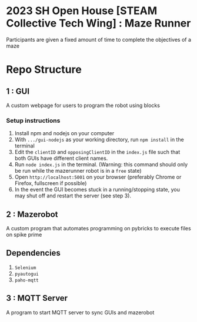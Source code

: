 # 2023 SH Open House [STEAM Collective Tech Wing] : Maze Runner

Participants are given a fixed amount of time to complete the objectives of a maze

# Repo Structure

## 1 : GUI

A custom webpage for users to program the robot using blocks

### Setup instructions

1. Install npm and nodejs on your computer
2. With `.../gui-nodejs` as your working directory, run `npm install` in the terminal
3. Edit the `clientID` and `opposingClientID` in the `index.js` file such that both GUIs have different client names.
4. Run `node index.js` in the terminal. (Warning: this command should only be run while the mazerunner robot is in a `free` state)
5. Open `http://localhost:5001` on your browser (preferably Chrome or Firefox, fullscreen if possible)
6. In the event the GUI becomes stuck in a running/stopping state, you may shut off and restart the server (see step 3).

## 2 : Mazerobot

A custom program that automates programming on pybricks to execute files on spike prime

## Dependencies

1. `Selenium`
2. `pyautogui`
3. `paho-mqtt`

## 3 : MQTT Server

A program to start MQTT server to sync GUIs and mazerobot

